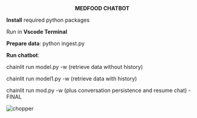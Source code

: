 <div align="center">
  <strong>MEDFOOD CHATBOT</strong>
</div>


**Install** required python packages

Run in **Vscode Terminal**

**Prepare data**: python ingest.py

**Run chatbot**:

chainlit run model.py -w (retrieve data without history)

chainlit run model1.py -w (retrieve data with history)

chainlit run mod.py -w (plus conversation persistence and resume chat) - FINAL

![chopper](https://github.com/user-attachments/assets/7c81cb3e-b39c-4451-b26e-98beccdf790a)
